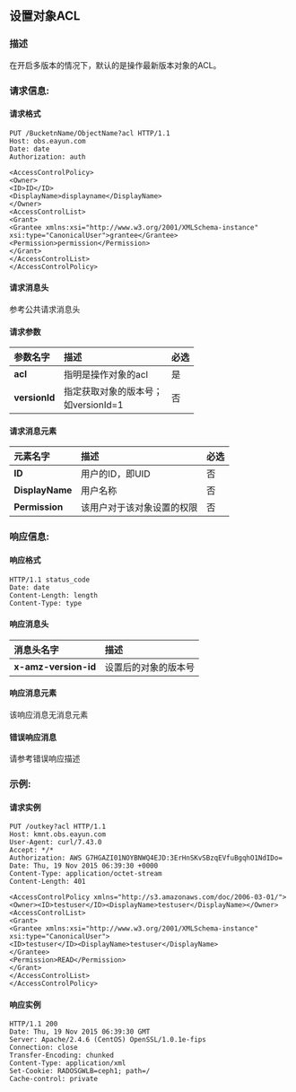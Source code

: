## 设置对象ACL

### 描述

在开启多版本的情况下，默认的是操作最新版本对象的ACL。

### 请求信息:

#### 请求格式

```
PUT /BucketnName/ObjectName?acl HTTP/1.1
Host: obs.eayun.com
Date: date
Authorization: auth

<AccessControlPolicy>
<Owner>
<ID>ID</ID>
<DisplayName>displayname</DisplayName>
</Owner>
<AccessControlList>
<Grant>
<Grantee xmlns:xsi="http://www.w3.org/2001/XMLSchema-instance" xsi:type="CanonicalUser">grantee</Grantee>
<Permission>permission</Permission>
</Grant>
</AccessControlList>
</AccessControlPolicy>
```

#### 请求消息头

参考公共请求消息头

#### 请求参数

| 参数名字 | 描述 | 必选 |
|  :---  |  :---  |  :---  |
|  **acl**  |  指明是操作对象的acl  |   是   |
|  **versionId**  |  指定获取对象的版本号；<br>如versionId=1  |   否   |
    
#### 请求消息元素

| 元素名字 | 描述 | 必选 |
|  :---  |  :---  |  :---  |
|  **ID**  |  用户的ID，即UID  |   否   |
|  **DisplayName**  |  用户名称  |   否   |
|  **Permission**  |  该用户对于该对象设置的权限  |  否  |
    
### 响应信息:

#### 响应格式

```
HTTP/1.1 status_code
Date: date
Content-Length: length
Content-Type: type
```

#### 响应消息头

| 消息头名字 | 描述 |
|  :---  |  :---  |
|  **x-amz-version-id**  |  设置后的对象的版本号 |

#### 响应消息元素

该响应消息无消息元素

#### 错误响应消息

请参考错误响应描述

### 示例:

#### 请求实例

```
PUT /outkey?acl HTTP/1.1
Host: kmnt.obs.eayun.com
User-Agent: curl/7.43.0
Accept: */*
Authorization: AWS G7HGAZI01NOYBNWQ4EJD:3ErHnSKvSBzqEVfuBgqhO1NdIDo=
Date: Thu, 19 Nov 2015 06:39:30 +0000
Content-Type: application/octet-stream
Content-Length: 401

<AccessControlPolicy xmlns="http://s3.amazonaws.com/doc/2006-03-01/">
<Owner><ID>testuser</ID><DisplayName>testuser</DisplayName></Owner>
<AccessControlList>
<Grant>
<Grantee xmlns:xsi="http://www.w3.org/2001/XMLSchema-instance" xsi:type="CanonicalUser">
<ID>testuser</ID><DisplayName>testuser</DisplayName>
</Grantee>
<Permission>READ</Permission>
</Grant>
</AccessControlList>
</AccessControlPolicy>
```

#### 响应实例

```
HTTP/1.1 200 
Date: Thu, 19 Nov 2015 06:39:30 GMT
Server: Apache/2.4.6 (CentOS) OpenSSL/1.0.1e-fips
Connection: close
Transfer-Encoding: chunked
Content-Type: application/xml
Set-Cookie: RADOSGWLB=ceph1; path=/
Cache-control: private
```